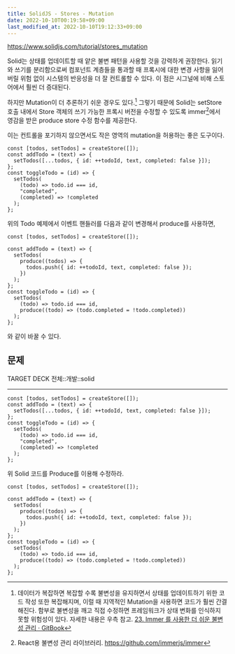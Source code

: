 ```yaml
---
title: SolidJS - Stores - Mutation
date: 2022-10-10T00:19:58+09:00
last_modified_at: 2022-10-10T19:12:33+09:00
---
```


https://www.solidjs.com/tutorial/stores_mutation

Solid는 상태를 업데이트할 때 얕은 불변 패턴을 사용할 것을 강력하게 권장한다. 읽기와 쓰기를 분리함으로써 컴포넌트 계층들을 통과할 때 프록시에 대한 변경 사항을 잃어버릴 위험 없이 시스템의 반응성을 더 잘 컨트롤할 수 있다. 이 점은 시그널에 비해 스토어에서 훨씬 더 증대된다.

하지만 Mutation이 더 추론하기 쉬운 경우도 있다.[^불변성유지] 그렇기 때문에 Solid는 setStore 호출 내에서 Store 객체의 쓰기 가능한 프록시 버전을 수정할 수 있도록 immer[^immer]에서 영감을 받은 produce store 수정 함수를 제공한다.

[^immer]: React용 불변성 관리 라이브러리. https://github.com/immerjs/immer

[^불변성유지]: 데이터가 복잡하면 복잡할 수록 불변성을 유지하면서 상태를 업데이트하기 위한 코드 작성 또한 복잡해지며, 이럴 때 지역적인 Mutation을 사용하면 코드가 훨씬 간결해진다. 함부로 불변성을 깨고 직접 수정하면 프레임워크가 상태 변화를 인식하지 못할 위험성이 있다. 자세한 내용은 우측 참고. [23. Immer 를 사용한 더 쉬운 불변성 관리 · GitBook](https://react.vlpt.us/basic/23-immer.html)

이는 컨트롤을 포기하지 않으면서도 작은 영역의 mutation을 허용하는 좋은 도구이다.

```tsx
const [todos, setTodos] = createStore([]);
const addTodo = (text) => {
  setTodos([...todos, { id: ++todoId, text, completed: false }]);
};
const toggleTodo = (id) => {
  setTodos(
    (todo) => todo.id === id,
    "completed",
    (completed) => !completed
  );
};
```

위의 Todo 예제에서 이벤트 핸들러를 다음과 같이 변경해서 produce를 사용하면,

```tsx
const [todos, setTodos] = createStore([]);

const addTodo = (text) => {
  setTodos(
    produce((todos) => {
      todos.push({ id: ++todoId, text, completed: false });
    })
  );
};
const toggleTodo = (id) => {
  setTodos(
    (todo) => todo.id === id,
    produce((todo) => (todo.completed = !todo.completed))
  );
};
```

와 같이 바꿀 수 있다.

## 문제

TARGET DECK
전체::개발::solid

---

<!--ankiQ-->

```tsx
const [todos, setTodos] = createStore([]);
const addTodo = (text) => {
  setTodos([...todos, { id: ++todoId, text, completed: false }]);
};
const toggleTodo = (id) => {
  setTodos(
    (todo) => todo.id === id,
    "completed",
    (completed) => !completed
  );
};
```

위 Solid 코드를 Produce를 이용해 수정하라.

<!--ankiA-->

```tsx
const [todos, setTodos] = createStore([]);

const addTodo = (text) => {
  setTodos(
    produce((todos) => {
      todos.push({ id: ++todoId, text, completed: false });
    })
  );
};
const toggleTodo = (id) => {
  setTodos(
    (todo) => todo.id === id,
    produce((todo) => (todo.completed = !todo.completed))
  );
};
```

<!--ankiE-->
<!--ID: 1665040051778-->
